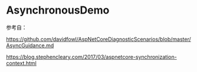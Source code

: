 # AsynchronousDemo

参考自：


https://github.com/davidfowl/AspNetCoreDiagnosticScenarios/blob/master/AsyncGuidance.md


https://blog.stephencleary.com/2017/03/aspnetcore-synchronization-context.html
